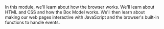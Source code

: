 

In this module, we'll learn about how the browser works. We'll learn about HTML and CSS and how the Box Model works. We'll then learn about making our web pages interactive with JavaScript and the browser's built-in functions to handle events.
